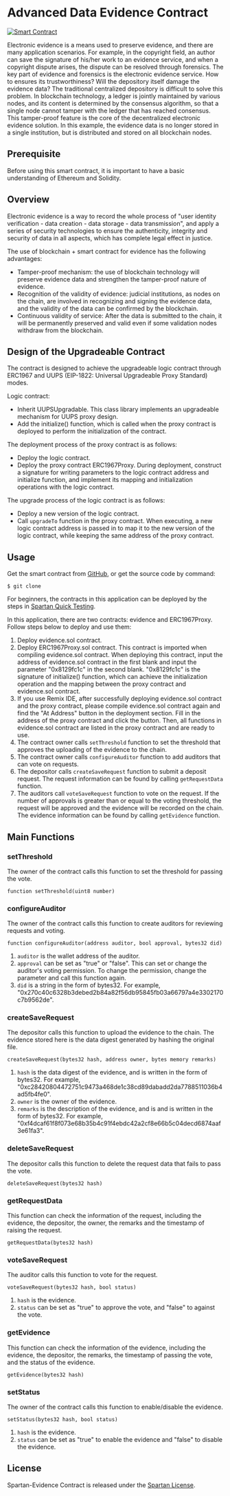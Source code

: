 # Advanced Data Evidence Contract

[![Smart Contract](https://badgen.net/badge/smart-contract/Solidity/orange)](https://soliditylang.org/) 

Electronic evidence is a means used to preserve evidence, and there are many application scenarios. For example, in the copyright field, an author can save the signature of his/her work to an evidence service, and when a copyright dispute arises, the dispute can be resolved through forensics. The key part of evidence and forensics is the electronic evidence service. How to ensures its trustworthiness? Will the depository itself damage the evidence data? The traditional centralized depository is difficult to solve this problem. In blockchain technology, a ledger is jointly maintained by various nodes, and its content is determined by the consensus algorithm, so that a single node cannot tamper with the ledger that has reached consensus. This tamper-proof feature is the core of the decentralized electronic evidence solution. In this example, the evidence data is no longer stored in a single institution, but is distributed and stored on all blockchain nodes.

## Prerequisite

Before using this smart contract, it is important to have a basic understanding of Ethereum and Solidity.   


## Overview

Electronic evidence is a way to record the whole process of "user identity verification - data creation - data storage - data transmission", and apply a series of security technologies to ensure the authenticity, integrity and security of data in all aspects, which has complete legal effect in justice.

The use of blockchain + smart contract for evidence has the following advantages:

* Tamper-proof mechanism: the use of blockchain technology will preserve evidence data and strengthen the tamper-proof nature of evidence.
* Recognition of the validity of evidence: judicial institutions, as nodes on the chain, are involved in recognizing and signing the evidence data, and the validity of the data can be confirmed by the blockchain.
* Continuous validity of service: After the data is submitted to the chain, it will be permanently preserved and valid even if some validation nodes withdraw from the blockchain.



## Design of the Upgradeable Contract


The contract is designed to achieve the upgradeable logic contract through ERC1967 and UUPS (EIP-1822: Universal Upgradeable Proxy Standard) modes.

Logic contract:

- Inherit UUPSUpgradable. This class library implements an upgradeable mechanism for UUPS proxy design.
- Add the initialize() function, which is called when the proxy contract is deployed to perform the initialization of the contract.

The deployment process of the proxy contract is as follows:

- Deploy the logic contract.
- Deploy the proxy contract ERC1967Proxy. During deployment, construct a  signature for writing parameters to the logic contract address and initialize function, and implement its mapping and initialization operations with the logic contract.

The upgrade process of the logic contract is as follows:

- Deploy a new version of the logic contract.
- Call `upgradeTo` function in the proxy contract. When executing, a new logic contract address is passed in to map it to the new version of the logic contract, while keeping the same address of the proxy contract.

## Usage

Get the smart contract from [GitHub](https://github.com/BSN-Spartan/NFT-Fractional-Contract/tree/main/contracts), or get the source code by command:

```
$ git clone 
```

For beginners, the contracts in this application can be deployed by the steps in [Spartan Quick Testing](https://www.spartan.bsn.foundation/main/quick-testing#step1).

In this application, there are two contracts: evidence and ERC1967Proxy. Follow steps below to deploy and use them:

1. Deploy evidence.sol contract.
2. Deploy ERC1967Proxy.sol contract. This contract is imported when compiling evidence.sol contract. When deploying this contract, input the address of evidence.sol contract in the first blank and input the parameter "0x8129fc1c" in the second blank. "0x8129fc1c" is the signature of initialize() function, which can achieve the initialization operation and the mapping between the proxy contract and evidence.sol contract.
3. If you use Remix IDE, after successfully deploying evidence.sol contract and the proxy contract, please compile evidence.sol contract again and find the "At Address" button in the deployment section. Fill in the address of the proxy contract and click the button. Then, all functions in evidence.sol contract are listed in the proxy contract and are ready to use.
4. The contract owner calls `setThreshold` function to set the threshold that approves the uploading of the evidence to the chain.
5. The contract owner calls `configureAuditor` function to add auditors that can vote on requests. 
6. The depositor calls `createSaveRequest` function to submit a deposit request. The request information can be found by calling `getRequestData` function.
7. The auditors call `voteSaveRequest` function to vote on the  request. If the number of approvals is greater than or equal to the voting threshold, the request will be approved and the evidence will be recorded on the chain. The evidence information can be found by calling `getEvidence` function.

## Main Functions

### setThreshold

The owner of the contract calls this function to set the threshold for passing the vote.

```
function setThreshold(uint8 number) 
```

### configureAuditor

The owner of the contract calls this function to create auditors for reviewing requests and voting.

```
function configureAuditor(address auditor, bool approval, bytes32 did)
```

1. `auditor` is the wallet address of the auditor.
2. `approval` can be set as "true" or "false". This can set or change the auditor's voting permission. To change the permission, change the parameter and call this function again.
3. `did` is a string in the form of bytes32. For example, "0x270c40c6328b3debed2b84a82f56db95845fb03a66797a4e3302170c7b9562de".

### createSaveRequest

The depositor calls this function to upload the evidence to the chain. The evidence stored here is the data digest generated by hashing the original file.

```
createSaveRequest(bytes32 hash, address owner, bytes memory remarks)
```

1. `hash` is the data digest of the evidence, and is written in the form of bytes32. For example, "0xc28420804472751c9473a468de1c38cd89dabadd2da7788511036b4ad5fb4fe0".
2. `owner` is the owner of the evidence.
3. `remarks` is the description of the evidence, and is and is written in the form of bytes32. For example, "0xf4dcaf61f8f073e68b35b4c91f4ebdc42a2cf8e66b5c04decd6874aaf3e61fa3".

### deleteSaveRequest

The depositor calls this function to delete the request data that fails to pass the vote.

```
deleteSaveRequest(bytes32 hash)
```

### getRequestData

This function can check the information of the request, including the evidence, the depositor, the owner, the remarks and the timestamp of raising the request.

```
getRequestData(bytes32 hash)
```

### voteSaveRequest

The auditor calls this function to vote for the request.

```
voteSaveRequest(bytes32 hash, bool status)
```

1. `hash` is the evidence.
2. `status` can be set as "true" to approve the vote, and "false" to against the vote.

### getEvidence

This function can check the information of the evidence, including the evidence, the depositor, the remarks, the timestamp of passing the vote, and the status of the evidence.

```
getEvidence(bytes32 hash)
```

### setStatus

The owner of the contract calls this function to enable/disable the evidence.

```
setStatus(bytes32 hash, bool status)
```

1. `hash` is the evidence.
2. `status` can be set as "true" to enable the evidence and "false" to disable the evidence.

## License

Spartan-Evidence Contract is released under the [Spartan License](https://github.com/BSN-Spartan/Beginner-Level-Contracts/blob/main/Spartan%20License.md).

